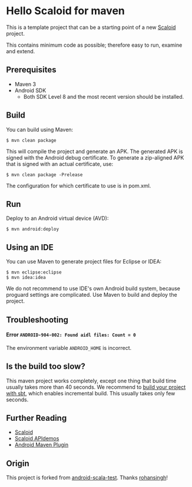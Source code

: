 # Hello Scaloid for maven

This is a template project that can be a starting point of a new [Scaloid](https://github.com/pocorall/scaloid) project. 

This contains minimum code as possible; therefore easy to run, examine and extend.

Prerequisites
-------------
* Maven 3
* Android SDK
  - Both SDK Level 8 and the most recent version should be installed.

Build
-----
You can build using Maven:

    $ mvn clean package

This will compile the project and generate an APK. The generated APK is
signed with the Android debug certificate. To generate a zip-aligned APK
that is signed with an actual certificate, use:

    $ mvn clean package -Prelease

The configuration for which certificate to use is in pom.xml.

Run
---
Deploy to an Android virtual device (AVD):

    $ mvn android:deploy

Using an IDE
------------
You can use Maven to generate project files for Eclipse or IDEA:

    $ mvn eclipse:eclipse
    $ mvn idea:idea
    
We do not recommend to use IDE's own Android build system, because proguard settings are complicated.
Use Maven to build and deploy the project.

Troubleshooting
---------------

#### Error `ANDROID-904-002: Found aidl files: Count = 0`
The environment variable `ANDROID_HOME` is incorrect.

Is the build too slow?
----------------------
This maven project works completely, except one thing that build time usually takes more than 40 seconds.
We recommend to [build your project with sbt](https://github.com/pocorall/hello-scaloid-sbt), which enables incremental build.
This usually takes only few seconds.

Further Reading
---------------
- [Scaloid](https://github.com/pocorall/scaloid)
- [Scaloid APIdemos](https://github.com/pocorall/scaloid-apidemos)
- [Android Maven Plugin](http://code.google.com/p/maven-android-plugin/)


Origin
------
This project is forked from [android-scala-test](https://github.com/rohansingh/android-scala-test). Thanks [rohansingh](https://github.com/rohansingh)!
